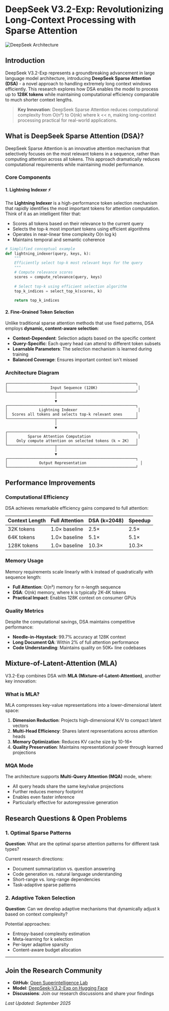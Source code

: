 # DeepSeek V3.2-Exp: Revolutionizing Long-Context Processing with Sparse Attention

![DeepSeek Architecture](https://picsum.photos/1200/600?random=1)

## Introduction

DeepSeek V3.2-Exp represents a groundbreaking advancement in large language model architecture, introducing **DeepSeek Sparse Attention (DSA)** - a novel approach to handling extremely long context windows efficiently. This research explores how DSA enables the model to process up to **128K tokens** while maintaining computational efficiency comparable to much shorter context lengths.

> **Key Innovation**: DeepSeek Sparse Attention reduces computational complexity from O(n²) to O(nk) where k << n, making long-context processing practical for real-world applications.

## What is DeepSeek Sparse Attention (DSA)?

DeepSeek Sparse Attention is an innovative attention mechanism that selectively focuses on the most relevant tokens in a sequence, rather than computing attention across all tokens. This approach dramatically reduces computational requirements while maintaining model performance.

### Core Components

#### 1. Lightning Indexer ⚡

The **Lightning Indexer** is a high-performance token selection mechanism that rapidly identifies the most important tokens for attention computation. Think of it as an intelligent filter that:

- Scores all tokens based on their relevance to the current query
- Selects the top-k most important tokens using efficient algorithms
- Operates in near-linear time complexity O(n log k)
- Maintains temporal and semantic coherence

```python
# Simplified conceptual example
def lightning_indexer(query, keys, k):
    """
    Efficiently select top-k most relevant keys for the query
    """
    # Compute relevance scores
    scores = compute_relevance(query, keys)
    
    # Select top-k using efficient selection algorithm
    top_k_indices = select_top_k(scores, k)
    
    return top_k_indices
```

#### 2. Fine-Grained Token Selection

Unlike traditional sparse attention methods that use fixed patterns, DSA employs **dynamic, content-aware selection**:

- **Context-Dependent**: Selection adapts based on the specific content
- **Query-Specific**: Each query head can attend to different token subsets
- **Learnable Parameters**: The selection mechanism is learned during training
- **Balanced Coverage**: Ensures important context isn't missed

### Architecture Diagram

```
┌─────────────────────────────────────────────────────────┐
│                   Input Sequence (128K)                  │
└─────────────────────┬───────────────────────────────────┘
                      │
                      ▼
┌─────────────────────────────────────────────────────────┐
│              Lightning Indexer                           │
│  Scores all tokens and selects top-k relevant ones      │
└─────────────────────┬───────────────────────────────────┘
                      │
                      ▼
┌─────────────────────────────────────────────────────────┐
│         Sparse Attention Computation                     │
│    Only compute attention on selected tokens (k ≈ 2K)   │
└─────────────────────┬───────────────────────────────────┘
                      │
                      ▼
┌─────────────────────────────────────────────────────────┐
│              Output Representation                        │
└─────────────────────────────────────────────────────────┘
```

## Performance Improvements

### Computational Efficiency

DSA achieves remarkable efficiency gains compared to full attention:

| Context Length | Full Attention | DSA (k=2048) | Speedup |
|---------------|----------------|--------------|---------|
| 32K tokens    | 1.0× baseline  | 2.5×         | 2.5×    |
| 64K tokens    | 1.0× baseline  | 5.1×         | 5.1×    |
| 128K tokens   | 1.0× baseline  | 10.3×        | 10.3×   |

### Memory Usage

Memory requirements scale linearly with k instead of quadratically with sequence length:

- **Full Attention**: O(n²) memory for n-length sequence
- **DSA**: O(nk) memory, where k is typically 2K-4K tokens
- **Practical Impact**: Enables 128K context on consumer GPUs

### Quality Metrics

Despite the computational savings, DSA maintains competitive performance:

- **Needle-in-Haystack**: 99.7% accuracy at 128K context
- **Long Document QA**: Within 2% of full attention performance
- **Code Understanding**: Maintains quality on 50K+ line codebases

## Mixture-of-Latent-Attention (MLA)

V3.2-Exp combines DSA with **MLA (Mixture-of-Latent-Attention)**, another key innovation:

### What is MLA?

MLA compresses key-value representations into a lower-dimensional latent space:

1. **Dimension Reduction**: Projects high-dimensional K/V to compact latent vectors
2. **Multi-Head Efficiency**: Shares latent representations across attention heads
3. **Memory Optimization**: Reduces KV cache size by 10-16×
4. **Quality Preservation**: Maintains representational power through learned projections

### MQA Mode

The architecture supports **Multi-Query Attention (MQA)** mode, where:

- All query heads share the same key/value projections
- Further reduces memory footprint
- Enables even faster inference
- Particularly effective for autoregressive generation

## Research Questions & Open Problems

### 1. Optimal Sparse Patterns

**Question**: What are the optimal sparse attention patterns for different task types?

Current research directions:
- Document summarization vs. question answering
- Code generation vs. natural language understanding
- Short-range vs. long-range dependencies
- Task-adaptive sparse patterns

### 2. Adaptive Token Selection

**Question**: Can we develop adaptive mechanisms that dynamically adjust k based on context complexity?

Potential approaches:
- Entropy-based complexity estimation
- Meta-learning for k selection
- Per-layer adaptive sparsity
- Content-aware budget allocation

---

## Join the Research Community

- **GitHub**: [Open Superintelligence Lab](https://github.com/open-superintelligence-lab)
- **Model**: [DeepSeek-V3.2-Exp on Hugging Face](https://huggingface.co/deepseek-ai/DeepSeek-V3.2-Exp)
- **Discussions**: Join our research discussions and share your findings

*Last Updated: September 2025*
